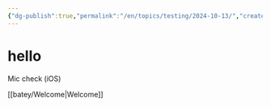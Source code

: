 ```yaml
---
{"dg-publish":true,"permalink":"/en/topics/testing/2024-10-13/","created":"2024-10-13T11:35:51.073-04:00","updated":"2024-10-27T15:56:39.474-04:00"}
---
```



# hello

Mic check (iOS) 

[[batey/Welcome\|Welcome]]
